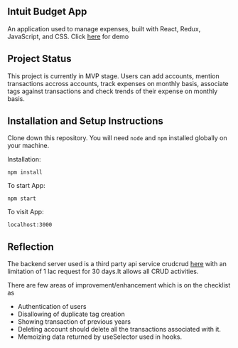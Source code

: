## Intuit Budget App 

An application used to manage expenses, built with React, Redux, JavaScript, and CSS. 
Click [here](https://intuit-budget-app.web.app/) for demo

## Project Status

This project is currently in MVP stage. Users can add accounts, mention transactions accross accounts, track expenses on monthly basis, associate tags against transactions and check trends of their expense on monthly basis.


## Installation and Setup Instructions

Clone down this repository. You will need `node` and `npm` installed globally on your machine.  

Installation:

`npm install`  

To start App:  

`npm start`  
 
To visit App:

`localhost:3000`  

## Reflection


The backend server used is a third party api service crudcrud [here](https://crudcrud.com/)  with an limitation of 1 lac request for 30 days.It allows all CRUD activities.

There are few areas of improvement/enhancement which is on the checklist as
* Authentication of users
* Disallowing of duplicate tag creation
* Showing transaction of previous years
* Deleting account should delete all the transactions associated with it.
* Memoizing data returned by useSelector used in hooks.

  
